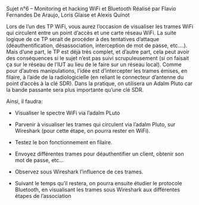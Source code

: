 Sujet n°6 – Monitoring et hacking WiFi et Bluetooth Réalisé par Flavio Fernandes De Araujo, Loris Glaise et Alexis Quinot


Lors de l’un des TP WiFi, vous aurez l’occasion de visualiser les trames WiFi qui circulent entre un point d’accès et une carte réseau WiFi. La suite logique de ce TP serait de procéder à des tentatives d’attaque (déauthentification, désassociation, interception de mot de passe, etc….). Mais d’une part, le TP est déjà très complet, et d’autre part, cela peut avoir des conséquences si le sujet n’est pas suivi
scrupuleusement (si on faisait ça sur le réseau de l’IUT au lieu de le faire sur un réseau local). Comme pour d’autres manipulations, l’idée est d’intercepter les trames émises, en filaire, à l’aide de la radiologicielle (en reliant le connecteur d’antenne du point d’accès à la clé SDR). Dans la pratique, on utilisera un Adalm Pluto car la bande passante sera plus importante qu’une clé SDR.

Ainsi, il faudra:

- Visualiser le spectre WiFi via l’adalm PLuto

- Parvenir à visualiser les trames qui circulent via l’adalm Pluto, sur Wireshark (pour cette étape, on pourra rester en WiFi).

- Testez le bon fonctionnement en filaire.

- Envoyez différentes trames pour déauthentifier un client, obtenir son mot de passe, etc…
  
- Observez sous Wireshark l’influence de ces trames.

- Suivant le temps qu’il restera, on pourra ensuite étudier le protocole Bluetooth, en visualisant les trames sous Wireshark aux différentes étapes de l’association
